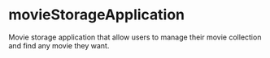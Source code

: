# movieStorageApplication
Movie storage application that allow users to manage their movie collection and find any movie they want.
